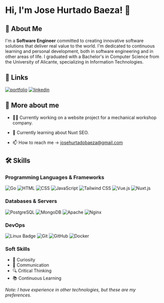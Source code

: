 # Hi, I'm Jose Hurtado Baeza! 👋

## 🚀 About Me

I'm a **Software Engineer** committed to creating innovative software solutions that deliver real value to the world. I'm dedicated to continuous learning and personal development, both in software engineering and in other areas of life.  I graduated with a Bachelor's in Computer Science from the University of Alicante, specializing in Information Technologies.


## 🔗 Links

[![portfolio](https://img.shields.io/badge/my_portfolio-000?style=for-the-badge&logo=ko-fi&logoColor=white)](https://josehurtadobaeza.super.site/)
[![linkedin](https://img.shields.io/badge/linkedin-0A66C2?style=for-the-badge&logo=linkedin&logoColor=white)](https://www.linkedin.com/in/jose-hurtado-baeza-5406b4223/)


## 📜 More about me

- 👩‍💻 Currently working on a website project for a mechanical workshop company.

- 🌱 Currently learning about Nuxt SEO.

- 📫 How to reach me -> josehurtadobaeza@gmail.com

## 🛠 Skills

### Programming Languages & Frameworks

![Go](https://img.shields.io/badge/Go-00ADD8?style=for-the-badge&logo=go&logoColor=white)
![HTML](https://img.shields.io/badge/HTML-E34F26?style=for-the-badge&logo=html5&logoColor=white)
![CSS](https://img.shields.io/badge/CSS-1572B6?style=for-the-badge&logo=css3&logoColor=white)
![JavaScript](https://img.shields.io/badge/JavaScript-F7DF1E?style=for-the-badge&logo=javascript&logoColor=black)
![Tailwind CSS](https://img.shields.io/badge/TailwindCSS-06B6D4?style=for-the-badge&logo=tailwindcss&logoColor=white)
![Vue.js](https://img.shields.io/badge/Vue.js-4FC08D?style=for-the-badge&logo=vue.js&logoColor=white)
![Nuxt.js](https://img.shields.io/badge/Nuxt.js-00DC82?style=for-the-badge&logo=nuxtdotjs&logoColor=white)

### Databases & Servers

![PostgreSQL](https://img.shields.io/badge/PostgreSQL-336791?style=for-the-badge&logo=postgresql&logoColor=white)
![MongoDB](https://img.shields.io/badge/MongoDB-4EA94B?style=for-the-badge&logo=mongodb&logoColor=white)
![Apache](https://img.shields.io/badge/Apache-D22128?style=for-the-badge&logo=apache&logoColor=white)
![Nginx](https://img.shields.io/badge/Nginx-009639?style=for-the-badge&logo=nginx&logoColor=white)

### DevOps

![Linux Badge](https://img.shields.io/badge/Linux-FCC624?style=for-the-badge&logo=linux&logoColor=black)
![Git](https://img.shields.io/badge/Git-F05032?style=for-the-badge&logo=git&logoColor=white)
![GitHub](https://img.shields.io/badge/GitHub-181717?style=for-the-badge&logo=github&logoColor=white)
![Docker](https://img.shields.io/badge/Docker-2496ED?style=for-the-badge&logo=docker&logoColor=white)

### Soft Skills

- 🧐 Curiosity
- 💬 Communication
- 🔍 Critical Thinking
- 📚 Continuous Learning

*Note: I have experience in other technologies, but these are my preferences.*

